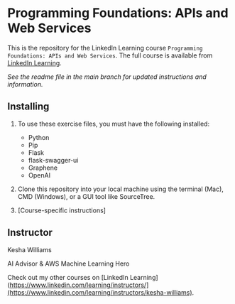 # Programming Foundations: APIs and Web Services
This is the repository for the LinkedIn Learning course `Programming Foundations: APIs and Web Services`. The full course is available from [LinkedIn Learning][lil-course-url].

_See the readme file in the main branch for updated instructions and information._

## Installing
1. To use these exercise files, you must have the following installed:
	- Python
	- Pip
	- Flask
	- flask-swagger-ui
	- Graphene
	- OpenAI
	
2. Clone this repository into your local machine using the terminal (Mac), CMD (Windows), or a GUI tool like SourceTree.
3. [Course-specific instructions]

## Instructor

Kesha Williams

AI Advisor & AWS Machine Learning Hero

                            

Check out my other courses on [LinkedIn Learning](https://www.linkedin.com/learning/instructors/](https://www.linkedin.com/learning/instructors/kesha-williams).


[0]: # (Replace these placeholder URLs with actual course URLs)

[lil-course-url]: https://www.linkedin.com/learning/
[lil-thumbnail-url]: http://

